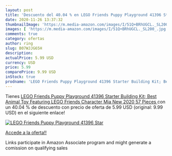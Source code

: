 ```yaml
---
layout: post
title: 'Descuento del 40.04 % en LEGO Friends Puppy Playground 41396 Star'
date: 2020-11-26 13:37:32
thumbnailImage: 'https://m.media-amazon.com/images/I/51Q+BRhUGCL._SL200_.jpg'
images: [ 'https://m.media-amazon.com/images/I/51Q+BRhUGCL._SL200_.jpg' ]
comments: true
category: ofertas
author: ring
slug: B07WJJG65H
description:
actualPrice: 5.99 USD
currency: USD
price: 5.99
comparePrice: 9.99 USD
inStock: true
prodname: 'LEGO Friends Puppy Playground 41396 Starter Building Kit; Best Animal Toy Featuring LEGO Friends Character Mia  New 2020  57 Pieces '
---
```


Tienes [LEGO Friends Puppy Playground 41396 Starter Building Kit; Best Animal Toy Featuring LEGO Friends Character Mia  New 2020  57 Pieces ](https://www.amazon.com/dp/B07WJJG65H/?tag=tolees-20) con un 40.04 % de descuento con precio de oferta de 5.99 USD (original: 9.99 USD) en el siguiente enlace!

[![LEGO Friends Puppy Playground 41396 Star](https://m.media-amazon.com/images/I/51Q+BRhUGCL._SL200_.jpg)](https://www.amazon.com/dp/B07WJJG65H/?tag=tolees-20)

[Accede a la oferta!!](https://www.amazon.com/dp/B07WJJG65H/?tag=tolees-20)

Links participate in Amazon Associate program and might generate a comission on qualifying sales


